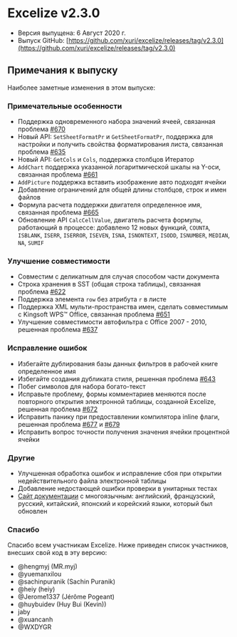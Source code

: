 # Excelize v2.3.0

* Версия выпущена: 6 Август 2020 г.
* Выпуск GitHub: [https://github.com/xuri/excelize/releases/tag/v2.3.0](https://github.com/xuri/excelize/releases/tag/v2.3.0)

## Примечания к выпуску

Наиболее заметные изменения в этом выпуске:

### Примечательные особенности

* Поддержка одновременного набора значений ячеей, связанная проблема [#670](https://github.com/xuri/excelize/issues/670)
* Новый API: `SetSheetFormatPr` и `GetSheetFormatPr`, поддержка для настройки и получить свойства форматирования листа, связанная проблема [#635](https://github.com/xuri/excelize/issues/635)
* Новый API: `GetCols` и `Cols`, поддержка столбцов Итератор
* `AddChart` поддержка указанной логаритмической шкалы на Y-оси, связанная проблема [#661](https://github.com/xuri/excelize/issues/661)
* `AddPicture` поддержка вставить изображение авто подходят ячейки
* Добавление ограничений для общей длины столбцов, строк и имен файлов
* Формула расчета поддержки двигателя определенное имя, связанная проблема [#665](https://github.com/xuri/excelize/issues/665)
* Обновление API `CalcCellValue`, двигатель расчета формулы, работающий в процессе: добавлено 12 новых функций, `COUNTA`, `ISBLANK`, `ISERR`, `ISERROR`, `ISEVEN`, `ISNA`, `ISNONTEXT`, `ISODD`, `ISNUMBER`, `MEDIAN`, `NA`, `SUMIF`

### Улучшение совместимости

* Совместим с деликатным для случая способом части документа
* Строка хранения в SST (общая строка таблицы), связанная проблема [#622](https://github.com/xuri/excelize/issues/622)
* Поддержка элемента `row` без атрибута `r` в листе
* Поддержка XML мульти-пространства имен, сделать совместимым с Kingsoft WPS&trade; Office, связанная проблема [#651](https://github.com/xuri/excelize/issues/651)
* Улучшение совместимости автофильтра с Office 2007 - 2010, решенная проблема [#637](https://github.com/xuri/excelize/issues/637)

### Исправление ошибок

* Избегайте дублирования базы данных фильтров в рабочей книге определенное имя
* Избегайте создания дубликата стиля, решенная проблема [#643](https://github.com/xuri/excelize/issues/643)
* Побег символов для набора богато-текст
* Исправьте проблему, формы комментариев меняются после повторного открытия электронной таблицы, созданной Excelize, решенная проблема [#672](https://github.com/xuri/excelize/issues/672)
* Исправить панику при предоставлении компилятора inline флаги, решенная проблема [#677](https://github.com/xuri/excelize/issues/677) и [#679](https://github.com/xuri/excelize/issues/679)
* Исправить вопрос точности получения значения ячейки процентной ячейки

### Другие

* Улучшенная обработка ошибок и исправление сбоя при открытии недействительного файла электронной таблицы
* Добавление недостающей ошибки проверки в унитарных тестах
* [Сайт документации](https://xuri.me/excelize) с многоязычным: английский, французский, русский, китайский, японский и корейский языки, который был обновлен

### Спасибо

Спасибо всем участникам Excelize. Ниже приведен список участников, внесших свой код в эту версию:

* @hengmyj (MR.myj)
* @yuemanxilou
* @sachinpuranik (Sachin Puranik)
* @heiy (heiy)
* @Jerome1337 (Jérôme Pogeant)
* @huybuidev (Huy Bui (Kevin))
* jaby
* @xuancanh
* @WXDYGR

